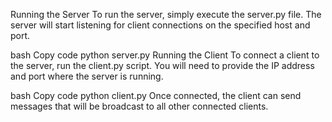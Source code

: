 Running the Server
To run the server, simply execute the server.py file. The server will start listening for client connections on the specified host and port.

bash
Copy code
python server.py
Running the Client
To connect a client to the server, run the client.py script. You will need to provide the IP address and port where the server is running.

bash
Copy code
python client.py
Once connected, the client can send messages that will be broadcast to all other connected clients.

